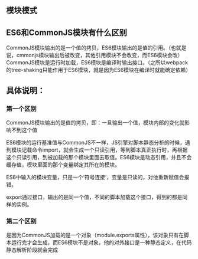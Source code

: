 ## 模块模式


## ES6和CommonJS模块有什么区别
CommonJS模块输出的是一个值的拷贝，ES6模块输出的是值的引用。（也就是说，cmmonjs模块输出后被改变，其他引用模块不会改变，而ES6模块会改）
CommonJS模块是运行时加载，ES6模块是编译时输出接口。（之所以webpack的tree-shaking只能作用于ES6模块，就是因为ES6模块在编译时就能确定依赖）

## 具体说明：
### 第一个区别
CommonJS模块输出的是值的拷贝，即：一旦输出一个值，模块内部的变化就影响不到这个值

ES6模块的运行基准值与CommonJS不一样，JS引擎对脚本静态分析的时候，遇到模块记载命令import，就会生成一个只读引用，等到脚本真正执行时，再根据这个只读引用，到被加载的那个模块里面去取值。ES6模块是动态引用，并且不会缓存值，模块里面的那个变量绑定其所在的模块。

ES6中输入的模块变量，只是一个‘符号连接’，变量是只读的，对他重新赋值会报错。

export通过接口，输出的是同一个值，不同的脚本加载这个接口，得到的都是同样的实例。

### 第二个区别
是因为CommonJS加载的是一个对象（module.exports属性），该对象只有在脚本运行完才会生成，而ES6模块不是对象，他的对外接口是一种静态定义，在代码静态解析阶段就会完成